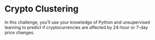 # Crypto Clustering

In this challenge, you’ll use your knowledge of Python and unsupervised learning to predict if cryptocurrencies are affected by 24-hour or 7-day price changes.
